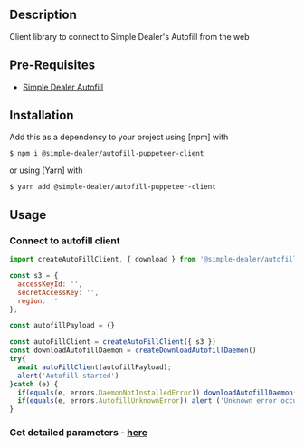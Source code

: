 ## Description
Client library to connect to Simple Dealer's Autofill from the web

## Pre-Requisites
- [Simple Dealer Autofill](https://github.com/simpledealer/autofill-daemon/releases/download/v0.1.0/Simple.Dealer.Autofill-0.1.0.dmg)


## Installation

Add this as a dependency to your project using [npm] with

```
$ npm i @simple-dealer/autofill-puppeteer-client
```

or using [Yarn] with

```
$ yarn add @simple-dealer/autofill-puppeteer-client
```

## Usage


### Connect to autofill client

```js
import createAutoFillClient, { download } from '@simple-dealer/autofill-puppeteer-client'

const s3 = { 
  accessKeyId: '',
  secretAccessKey: '',
  region: ''
};

const autofillPayload = {}

const autoFillClient = createAutoFillClient({ s3 })
const downloadAutofillDaemon = createDownloadAutofillDaemon()
try{
  await autoFillClient(autofillPayload);
  alert('Autofill started')
}catch (e) {
  if(equals(e, errors.DaemonNotInstalledError)) downloadAutofillDaemon()
  if(equals(e, errors.AutofillUnknownError)) alert ('Unknown error occurred')
}
```

### Get detailed parameters - [here](https://www.notion.so/simpledealer/Autofill-Puppeteer-Client-53aa3fa94d9a4e858cac861b567a1779)